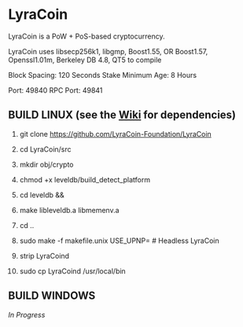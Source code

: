 # LyraCoin

LyraCoin is a PoW + PoS-based cryptocurrency.

LyraCoin uses libsecp256k1,
			  libgmp,
			  Boost1.55,
			  OR Boost1.57,  
			  Openssl1.01m,
			  Berkeley DB 4.8,
			  QT5 to compile


Block Spacing: 120 Seconds
Stake Minimum Age: 8 Hours

Port: 49840
RPC Port: 49841


BUILD LINUX (see the [Wiki](https://github.com/LyraCoin-Foundation/LyraCoin/wiki/Unix-Build) for dependencies)
-----------
1) git clone https://github.com/LyraCoin-Foundation/LyraCoin

2) cd LyraCoin/src

3) mkdir obj/crypto

4) chmod +x leveldb/build_detect_platform

5) cd leveldb && 

6) make libleveldb.a libmemenv.a

7) cd ..

8) sudo make -f makefile.unix USE_UPNP=    # Headless LyraCoin

9) strip LyraCoind

10) sudo cp LyraCoind /usr/local/bin





BUILD WINDOWS
-------------

*In Progress*

